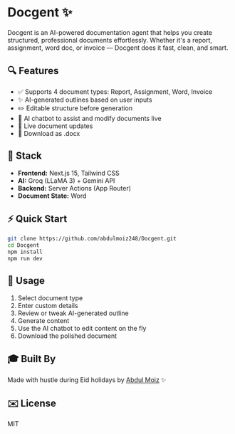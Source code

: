 # Docgent ✨

Docgent is an AI-powered documentation agent that helps you create structured, professional documents effortlessly.
Whether it's a report, assignment, word doc, or invoice — Docgent does it fast, clean, and smart.

## 🔍 Features

* ✅ Supports 4 document types: Report, Assignment, Word, Invoice
* ✨ AI-generated outlines based on user inputs
* ✏️ Editable structure before generation
* 🧹 AI chatbot to assist and modify documents live
* 🔄 Live document updates
* 📂 Download as .docx

## 🧵 Stack

* **Frontend:** Next.js 15, Tailwind CSS
* **AI:** Groq (LLaMA 3) + Gemini API
* **Backend:** Server Actions (App Router)
* **Document State:** Word

## ⚡ Quick Start

```bash
git clone https://github.com/abdulmoiz248/Docgent.git
cd Docgent
npm install
npm run dev
```

## 🔧 Usage

1. Select document type
2. Enter custom details
3. Review or tweak AI-generated outline
4. Generate content
5. Use the AI chatbot to edit content on the fly
6. Download the polished document

## 🎓 Built By

Made with hustle during Eid holidays by [Abdul Moiz](https://github.com/abdulmoiz248) ✨


## ✉️ License

MIT
